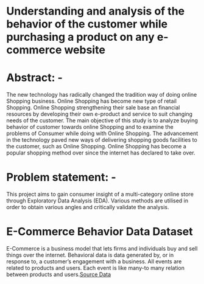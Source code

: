 
# Understanding and analysis of the behavior of the customer while purchasing a product on any e-commerce website

# Abstract: -
The new technology has radically changed the tradition way of doing online 
Shopping business. Online Shopping has become new type of retail Shopping. 
Online Shopping strengthening their sale base an financial resources by 
developing their own e-product and service to suit changing needs of the 
customer. The main objective of this study is to analyze buying behavior of 
customer towards online Shopping and to examine the problems of 
Consumer while doing with Online Shopping. The advancement in the 
technology paved new ways of delivering shopping goods facilities to the 
customer, such as Online Shopping. Online Shopping has become a popular 
shopping method over since the internet has declared to take over.
# Problem statement: -
This project aims to gain consumer insight of a multi-category online store 
through Exploratory Data Analysis (EDA). Various methods are utilised in 
order to obtain various angles and critically validate the analysis.
# E-Commerce Behavior Data Dataset
E-Commerce is a business model that lets firms and individuals buy and sell things over the internet.
Behavioral data is data generated by, or in response to, a customer’s engagement with a business.
All events are related to products and users. Each event is like many-to many relation between products and users.[Source Data](https://www.kaggle.com/mkechinov/ecommerce-behavior-data-from-multi-category-store)
